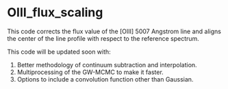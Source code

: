 # OIII_flux_scaling
This code corrects the flux value of the [OIII] 5007 Angstrom line and aligns the center of the line profile with respect to the reference spectrum.

This code will be updated soon with:
1. Better methodology of continuum subtraction and interpolation.
2. Multiprocessing of the GW-MCMC to make it faster.
3. Options to include a convolution function other than Gaussian.
